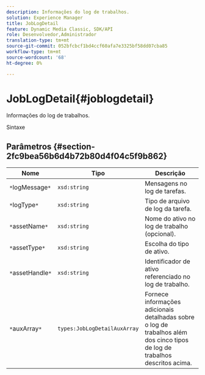 ```yaml
---
description: Informações do log de trabalhos.
solution: Experience Manager
title: JobLogDetail
feature: Dynamic Media Classic, SDK/API
role: Desenvolvedor,Administrador
translation-type: tm+mt
source-git-commit: 052bfcbcf1bd4ccf60afa7e3325bf58dd07cba85
workflow-type: tm+mt
source-wordcount: '68'
ht-degree: 0%

---
```



# JobLogDetail{#joblogdetail}

Informações do log de trabalhos.

Sintaxe

## Parâmetros {#section-2fc9bea56b6d4b72b80d4f04c5f9b862}

| Nome | Tipo | Descrição |
|---|---|---|
| `*`logMessage`*` | `xsd:string` | Mensagens no log de tarefas. |
| `*`logType`*` | `xsd:string` | Tipo de arquivo de log da tarefa. |
| `*`assetName`*` | `xsd:string` | Nome do ativo no log de trabalho (opcional). |
| `*`assetType`*` | `xsd:string` | Escolha do tipo de ativo. |
| `*`assetHandle`*` | `xsd:string` | Identificador de ativo referenciado no log de trabalho. |
| `*`auxArray`*` | `types:JobLogDetailAuxArray` | Fornece informações adicionais detalhadas sobre o log de trabalhos além dos cinco tipos de log de trabalhos descritos acima. |


